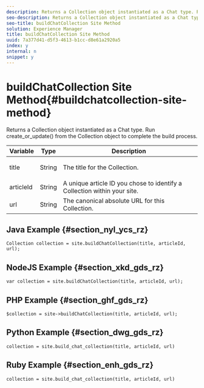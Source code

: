 ```yaml
---
description: Returns a Collection object instantiated as a Chat type. Run create_or_update() from the Collection object to complete the build process.
seo-description: Returns a Collection object instantiated as a Chat type. Run create_or_update() from the Collection object to complete the build process.
seo-title: buildChatCollection Site Method
solution: Experience Manager
title: buildChatCollection Site Method
uuid: 7a377d41-d5f3-4613-b1cc-d8e61a2920a5
index: y
internal: n
snippet: y
---
```


# buildChatCollection Site Method{#buildchatcollection-site-method}

Returns a Collection object instantiated as a Chat type. Run create_or_update() from the Collection object to complete the build process.

<table id="properties_gq4_jyf_5y" class="simpletable properties" cellpadding="4" cellspacing="0"> 
 <thead class="prophead sthead"> 
  <th class="proptypehd"> Variable </th> 
  <th class="propvaluehd"> Type </th> 
  <th class="propdeschd"> Description </th> 
 </thead> 
 <tr class="property strow"> 
  <td class="proptype stentry"> <span class="varname"> title </span> </td> 
  <td class="propvalue stentry"> String </td> 
  <td class="propdesc stentry"> <p>The title for the Collection.</p> </td> 
 </tr> 
 <tr class="property strow"> 
  <td class="proptype stentry"> <span class="varname"> articleId </span> </td> 
  <td class="propvalue stentry"> String </td> 
  <td class="propdesc stentry"> A unique article ID you chose to identify a Collection within your site. </td> 
 </tr> 
 <tr class="property strow"> 
  <td class="proptype stentry"> <span class="varname"> url </span> </td> 
  <td class="propvalue stentry"> String </td> 
  <td class="propdesc stentry"> The canonical absolute URL for this Collection. </td> 
 </tr> 
</table>

## Java Example {#section_nyl_ycs_rz}

```
Collection collection = site.buildChatCollection(title, articleId, url); 

```

## NodeJS Example {#section_xkd_gds_rz}

```
var collection = site.buildChatCollection(title, articleId, url); 

```

## PHP Example {#section_ghf_gds_rz}

```
$collection = site->buildChatCollection(title, articleId, url); 

```

## Python Example {#section_dwg_gds_rz}

```
collection = site.build_chat_collection(title, articleId, url) 

```

## Ruby Example {#section_enh_gds_rz}

```
collection = site.build_chat_collection(title, articleId, url)
```

